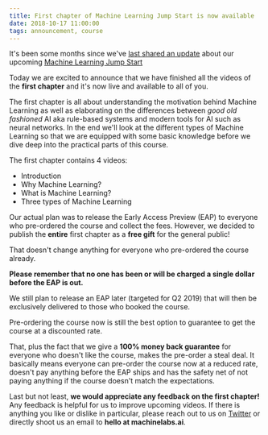 ```yaml
---
title: First chapter of Machine Learning Jump Start is now available
date: 2018-10-17 11:00:00
tags: announcement, course
---
```


It's been some months since we've [last shared an update](/2017/12/15/machine-learning-jump-start-online-course/) about our upcoming [Machine Learning Jump Start](https://course.machinelabs.ai)

Today we are excited to announce that we have finished all the videos of the **first chapter** and it's now live and available to all of you.

<!-- more -->

The first chapter is all about understanding the motivation behind Machine Learning as well as elaborating on the differences between _good old fashioned_ AI aka rule-based systems and modern tools for AI such as neural networks. In the end we'll look at the different types of Machine Learning so that we are equipped with some basic knowledge before we dive deep into the practical parts of this course.

The first chapter contains 4 videos:

- Introduction
- Why Machine Learning?
- What is Machine Learning?
- Three types of Machine Learning

Our actual plan was to release the Early Access Preview (EAP) to everyone who pre-ordered the course and collect the fees. However, we decided to publish the **entire** first chapter as a **free gift** for the general public!

That doesn't change anything for everyone who pre-ordered the course already.

**Please remember that no one has been or will be charged a single dollar before the EAP is out.**

We still plan to release an EAP later (targeted for Q2 2019) that will then be exclusively delivered to those who booked the course.

Pre-ordering the course now is still the best option to guarantee to get the course at a discounted rate.

That, plus the fact that we give a **100% money back guarantee** for everyone who doesn't like the course, makes the pre-order a steal deal. It basically means everyone can pre-order the course now at a reduced rate, doesn't pay anything before the EAP ships and has the safety net of not paying anything if the course doesn't match the expectations.

Last but not least, **we would appreciate any feedback on the first chapter!** Any feedback is helpful for us to improve upcoming videos. If there is anything you like or dislike in particular, please reach out to us on [Twitter](https://twitter.com/machinelabs_ai) or directly shoot us an email to **hello at machinelabs.ai**.
